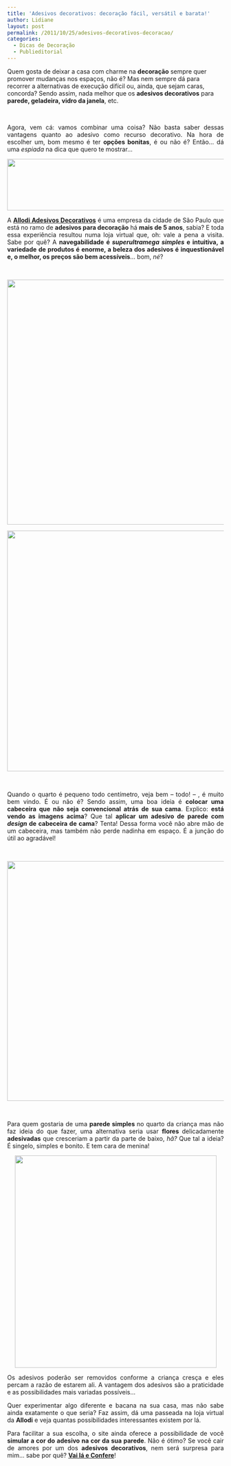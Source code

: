 ```yaml
---
title: 'Adesivos decorativos: decoração fácil, versátil e barata!'
author: Lidiane
layout: post
permalink: /2011/10/25/adesivos-decorativos-decoracao/
categories:
  - Dicas de Decoração
  - Publieditorial
---
```

Quem gosta de deixar a casa com charme na **decoração** sempre quer promover mudanças nos espaços, não é? Mas nem sempre dá para recorrer a alternativas de execução difícil ou, ainda, que sejam caras, concorda? Sendo assim, nada melhor que os **adesivos decorativos** para **parede, geladeira, vidro da janela**, etc.

&nbsp;

<p align="justify">
  Agora, vem cá: vamos combinar uma coisa? Não basta saber dessas vantagens quanto ao adesivo como recurso decorativo. Na hora de escolher um, bom mesmo é ter <strong>opções bonitas</strong>, é ou não é? Então… dá uma <em>espiada</em> na dica que quero te mostrar…
</p>

<!--more-->

<p align="center">
  <a href="https://www.trololodemulher.com.br/2011/10/Allodi-adesivos-decorativos.png"><img class="alignnone size-full wp-image-7061" title="Allodi adesivos decorativos" src="https://www.trololodemulher.com.br/2011/10/Allodi-adesivos-decorativos.png" alt="" width="510" height="120" /></a>
</p>

<p align="justify">
  A <strong><a href="http://www.allodi.com.br/" target="_blank" rel="noopener noreferrer">Allodi Adesivos Decorativos</a></strong> é uma empresa da cidade de São Paulo que está no ramo de <strong>adesivos para decoração</strong> há <strong>mais de 5 anos</strong>, sabia? E toda essa experiência resultou numa loja virtual que, oh: vale a pena a visita. Sabe por quê? A <strong>navegabilidade é <strong><em>superultramega simples</em></strong> e intuitiva, a variedade de produtos é enorme, a beleza dos adesivos é inquestionável e, o melhor, os preços são bem acessíveis</strong>… bom, <em>né</em>?
</p>

&nbsp;

<p align="center">
  <a href="https://www.trololodemulher.com.br/2011/10/Adesivo-de-Parede-Cabeceira.png"><img class="alignnone size-full wp-image-7055" title="Adesivo de Parede Cabeceira" src="https://www.trololodemulher.com.br/2011/10/Adesivo-de-Parede-Cabeceira.png" alt="" width="590" height="570" /></a>
</p>

<p align="center">
  <a href="https://www.trololodemulher.com.br/2011/10/Adesivo-de-Parede-Cabeceira2.png"><img class="alignnone size-full wp-image-7056" title="Adesivo de Parede Cabeceira[2]" src="https://www.trololodemulher.com.br/2011/10/Adesivo-de-Parede-Cabeceira2.png" alt="" width="568" height="560" /></a>
</p>

&nbsp;

<p align="justify">
  Quando o quarto é pequeno todo centímetro, veja bem – todo! – , é muito bem vindo. É ou não é? Sendo assim, uma boa ideia é <strong>colocar uma cabeceira que não seja convencional atrás de sua cama</strong>. Explico: <strong>está vendo as imagens acima</strong>? Que tal <strong>aplicar um adesivo de parede com<em> design</em> de cabeceira de cama</strong>? Tenta! Dessa forma você não abre mão de um cabeceira, mas também não perde nadinha em espaço. É a junção do útil ao agradável!
</p>

&nbsp;

<p align="center">
  <a href="https://www.trololodemulher.com.br/2011/10/Adesivo-de-Parede-Jardim-Florido.png"><img class="alignnone size-full wp-image-7060" title="Adesivo de Parede Jardim Florido" src="https://www.trololodemulher.com.br/2011/10/Adesivo-de-Parede-Jardim-Florido.png" alt="" width="592" height="558" /></a>
</p>

&nbsp;

<p align="justify">
  Para quem gostaria de uma <strong>parede simples </strong>no quarto da criança mas não faz ideia do que fazer, uma alternativa seria usar <strong>flores </strong>delicadamente <strong>adesivadas</strong> que cresceriam a partir da parte de baixo, <em>hã?</em> Que tal a ideia? É singelo, simples e bonito. E tem cara de menina!
</p>

<p align="center">
  <a href="https://www.trololodemulher.com.br/2011/10/Adesivo-de-Parede-Infantil.png"><img class="alignnone size-full wp-image-7059" title="Adesivo de Parede Infantil" src="https://www.trololodemulher.com.br/2011/10/Adesivo-de-Parede-Infantil.png" alt="" width="469" height="494" /></a>
</p>

<p align="justify">
  Os adesivos poderão ser removidos conforme a criança cresça e eles percam a razão de estarem ali. A vantagem dos adesivos são a praticidade e as possibilidades mais variadas possíveis…
</p>

<p align="justify">
  Quer experimentar algo diferente e bacana na sua casa, mas não sabe ainda exatamente o que seria? Faz assim, dá uma passeada na loja virtual da <strong>Allodi</strong> e veja quantas possibilidades interessantes existem por lá.
</p>

<p align="justify">
  Para facilitar a sua escolha, o site ainda oferece a possibilidade de você <strong>simular a cor do adesivo na cor da sua parede</strong>. Não é ótimo? Se você cair de amores por um dos <strong>adesivos decorativos</strong>, nem será surpresa para mim… sabe por quê? <strong><a href="http://www.allodi.com.br/" target="_blank" rel="noopener noreferrer">Vai lá e Confere</a></strong>!
</p>